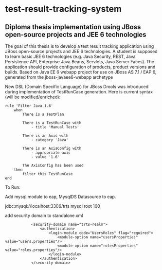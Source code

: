 test-result-tracking-system
===========================

Diploma thesis implementation using JBoss open-source projects and JEE 6 technologies
---------------------------


The goal of this thesis is to develop a test result tracking application using JBoss open-source projects and JEE 6 technologies. A student is supposed to learn basic JEE 6 technologies (e.g. Java Security, REST, Java Persistence API, Enterprise Java Beans, Servlets, Java Server Faces). The application should provide configuration of products, product versions and builds. Based on Java EE 6 webapp project for use on JBoss AS 7.1 / EAP 6, generated from the jboss-javaee6-webapp archetype

New DSL (Domain Specific Language) for JBoss Drools was introduced during implementation of TestRunCase generation. Here is current syntax (will be modified/enriched):

	rule 'Filter Java 1.6'
		when
			There is a TestPlan
		
			There is a TestRunCase with
				- title 'Manual Tests'
		
			There is an Axis with
				- category 'Java'
		
			There is an AxisConfig with
				- appropriate axis
				- value '1.6'
			
			The AxisConfig has been used
		then
			filter this TestRunCase
	end

To Run:

Add mysql module to eap, 
MysqlDS Datasource to eap.

<datasource jndi-name="java:jboss/datasources/MysqlDS" pool-name="{artifactId}" enabled="true" jta="true" use-java-context="true" use-ccm="true">
		<connection-url>
			jdbc:mysql://localhost:3306/trts
		</connection-url>
		<driver>mysql</driver>
		<security>
			<user-name>root</user-name>
			<password></password>
		</security>
		<statement>
			<prepared-statement-cache-size>100</prepared-statement-cache-size>
			<share-prepared-statements />
		</statement>
	</datasource>

add security domain to standalone.xml
	
				<security-domain name="trts-realm">
                    <authentication>
                        <login-module code="UsersRoles" flag="required">
                            <module-option name="usersProperties" value="users.properties"/>
                            <module-option name="rolesProperties" value="roles.properties"/>
                        </login-module>
                    </authentication>
                </security-domain>
                
